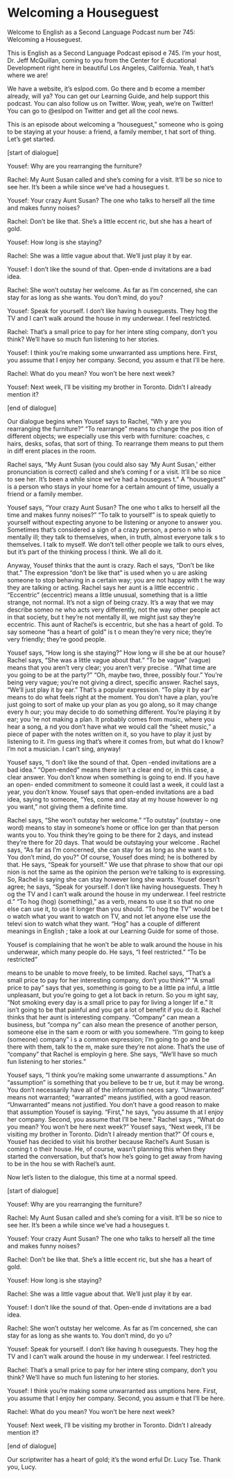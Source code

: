 # Welcoming a Houseguest

Welcome to English as a Second Language Podcast num ber 745: Welcoming a Houseguest.

This is English as a Second Language Podcast episod e 745.  I’m your host, Dr. Jeff McQuillan, coming to you from the Center for E ducational Development right here in beautiful Los Angeles, California.  Yeah, t hat’s where we are!

We have a website, it’s eslpod.com.  Go there and b ecome a member already, will ya?  You can get our Learning Guide, and help support this podcast.  You can also follow us on Twitter.  Wow, yeah, we’re on  Twitter!  You can go to @eslpod on Twitter and get all the cool news.

This is an episode about welcoming a “houseguest,” someone who is going to be staying at your house: a friend, a family member, t hat sort of thing.  Let’s get started.

[start of dialogue]

Yousef:  Why are you rearranging the furniture?

Rachel:  My Aunt Susan called and she’s coming for a visit.  It’ll be so nice to see her.  It’s been a while since we’ve had a housegues t.

Yousef:  Your crazy Aunt Susan?  The one who talks to herself all the time and makes funny noises?

Rachel:  Don’t be like that.  She’s a little eccent ric, but she has a heart of gold.

Yousef:  How long is she staying?

Rachel:  She was a little vague about that.  We’ll just play it by ear.

Yousef:  I don’t like the sound of that.  Open-ende d invitations are a bad idea.

Rachel:  She won’t outstay her welcome.  As far as I’m concerned, she can stay for as long as she wants.  You don’t mind, do you?

Yousef:  Speak for yourself.  I don’t like having h ouseguests.  They hog the TV and I can’t walk around the house in my underwear.  I feel restricted.

Rachel:  That’s a small price to pay for her intere sting company, don’t you think? We’ll have so much fun listening to her stories.

Yousef:  I think you’re making some unwarranted ass umptions here.  First, you assume that I enjoy her company.  Second, you assum e that I’ll be here.

Rachel:  What do you mean?  You won’t be here next week?

Yousef:  Next week, I’ll be visiting my brother in Toronto.  Didn’t I already mention it?

[end of dialogue]

Our dialogue begins when Yousef says to Rachel, “Wh y are you rearranging the furniture?”  “To rearrange” means to change the pos ition of different objects; we especially use this verb with furniture: coaches, c hairs, desks, sofas, that sort of thing.  To rearrange them means to put them in diff erent places in the room.

Rachel says, “My Aunt Susan (you could also say ‘My  Aunt Susan,’ either pronunciation is correct) called and she’s coming f or a visit.  It’ll be so nice to see her.  It’s been a while since we’ve had a housegues t.”  A “houseguest” is a person who stays in your home for a certain amount of time, usually a friend or a family member.

Yousef says, “Your crazy Aunt Susan?  The one who t alks to herself all the time and makes funny noises?”  “To talk to yourself” is to speak quietly to yourself without expecting anyone to be listening or anyone to answer you.  Sometimes that’s considered a sign of a crazy person, a perso n who is mentally ill; they talk to themselves, when, in truth, almost everyone talk s to themselves.  I talk to myself.  We don’t tell other people we talk to ours elves, but it’s part of the thinking process I think.  We all do it.

Anyway, Yousef thinks that the aunt is crazy.  Rach el says, “Don’t be like that.” The expression “don’t be like that” is used when yo u are asking someone to stop behaving in a certain way; you are not happy with t he way they are talking or acting.  Rachel says her aunt is a little eccentric .  “Eccentric” (eccentric) means a little unusual, something that is a little strange,  not normal.  It’s not a sign of being crazy.  It’s a way that we may describe someo ne who acts very differently, not the way other people act in that society, but t hey’re not mentally ill, we might just say they’re eccentric.  This aunt of Rachel’s is eccentric, but she has a heart of gold.  To say someone “has a heart of gold” is t o mean they’re very nice; they’re very friendly; they’re good people.

 Yousef says, “How long is she staying?”  How long w ill she be at our house? Rachel says, “She was a little vague about that.”  “To be vague” (vague) means that you aren’t very clear; you aren’t very precise .  “What time are you going to be at the party?”  “Oh, maybe two, three, possibly four.”  You’re being very vague; you’re not giving a direct, specific answer.   Rachel says, “We’ll just play it by ear.”  That’s a popular expression.  “To play it  by ear” means to do what feels right at the moment.  You don’t have a plan, you’re  just going to sort of make up your plan as you go along, so it may change every h our; you may decide to do something different.  You’re playing it by ear; you ’re not making a plan.  It probably comes from music, where you hear a song, a nd you don’t have what we would call the “sheet music,” a piece of paper with  the notes written on it, so you have to play it just by listening to it.  I’m guess ing that’s where it comes from, but what do I know?  I’m not a musician.  I can’t sing,  anyway!

Yousef says, “I don’t like the sound of that.  Open -ended invitations are a bad idea.”  “Open-ended” means there isn’t a clear end or, in this case, a clear answer.  You don’t know when something is going to end.  If you have an open- ended commitment to someone it could last a week, it could last a year, you don’t know.  Yousef says that open-ended invitations are a bad idea, saying to someone, “Yes, come and stay at my house however lo ng you want,” not giving them a definite time.

Rachel says, “She won’t outstay her welcome.”  “To outstay” (outstay – one word) means to stay in someone’s home or office lon ger than that person wants you to.  You think they’re going to be there for 2 days, and instead they’re there for 20 days.  That would be outstaying your welcome .  Rachel says, “As far as I’m concerned, she can stay for as long as she want s to.  You don’t mind, do you?”  Of course, Yousef does mind; he is bothered by that.  He says, “Speak for yourself.”  We use that phrase to show that our opi nion is not the same as the opinion the person we’re talking to is expressing.  So, Rachel is saying she can stay however long she wants.  Yousef doesn’t agree;  he says, “Speak for yourself.  I don’t like having houseguests.  They h og the TV and I can’t walk around the house in my underwear.  I feel restricte d.”  “To hog (hog) (something),” as a verb, means to use it so that no  one else can use it, to use it longer than you should.  “To hog the TV” would be t o watch what you want to watch on TV, and not let anyone else use the televi sion to watch what they want. “Hog” has a couple of different meanings in English ; take a look at our Learning Guide for some of those.

Yousef is complaining that he won’t be able to walk  around the house in his underwear, which many people do.  He says, “I feel restricted.”  “To be restricted”

means to be unable to move freely, to be limited.  Rachel says, “That’s a small price to pay for her interesting company, don’t you  think?”  “A small price to pay” says that yes, something is going to be a little pa inful, a little unpleasant, but you’re going to get a lot back in return.  So you m ight say, “Not smoking every day is a small price to pay for living a longer lif e.”  It isn’t going to be that painful and you get a lot of benefit if you do it.  Rachel thinks that her aunt is interesting company.  “Company” can mean a business, but “compa ny” can also mean the presence of another person, someone else in the sam e room or with you somewhere.  “I’m going to keep (someone) company” i s a common expression; I’m going to go and be there with them, talk to the m, make sure they’re not alone. That’s the use of “company” that Rachel is employin g here.  She says, “We’ll have so much fun listening to her stories.”

Yousef says, “I think you’re making some unwarrante d assumptions.”  An “assumption” is something that you believe to be tr ue, but it may be wrong.  You don’t necessarily have all of the information neces sary.  “Unwarranted” means not warranted; “warranted” means justified, with a good reason.  “Unwarranted” means not justified.  You don’t have a good reason to make that assumption Yousef is saying.  “First,” he says, “you assume th at I enjoy her company. Second, you assume that I’ll be here.”  Rachel says , “What do you mean?  You won’t be here next week?”  Yousef says, “Next week,  I’ll be visiting my brother in Toronto.  Didn’t I already mention that?”  Of cours e, Yousef has decided to visit his brother because Rachel’s Aunt Susan is coming t o their house.  He, of course, wasn’t planning this when they started the conversation, but that’s how he’s going to get away from having to be in the hou se with Rachel’s aunt.

Now let’s listen to the dialogue, this time at a normal speed.

[start of dialogue]

Yousef:  Why are you rearranging the furniture?

Rachel:  My Aunt Susan called and she’s coming for a visit.  It’ll be so nice to see her.  It’s been a while since we’ve had a housegues t.

Yousef:  Your crazy Aunt Susan?  The one who talks to herself all the time and makes funny noises?

Rachel:  Don’t be like that.  She’s a little eccent ric, but she has a heart of gold.

Yousef:  How long is she staying?

Rachel:  She was a little vague about that.  We’ll just play it by ear.

Yousef:  I don’t like the sound of that.  Open-ende d invitations are a bad idea.

Rachel:  She won’t outstay her welcome.  As far as I’m concerned, she can stay for as long as she wants to.  You don’t mind, do yo u?

Yousef:  Speak for yourself.  I don’t like having h ouseguests.  They hog the TV and I can’t walk around the house in my underwear.  I feel restricted.

Rachel:  That’s a small price to pay for her intere sting company, don’t you think? We’ll have so much fun listening to her stories.

Yousef:  I think you’re making some unwarranted ass umptions here.  First, you assume that I enjoy her company.  Second, you assum e that I’ll be here.

Rachel:  What do you mean?  You won’t be here next week?

Yousef:  Next week, I’ll be visiting my brother in Toronto.  Didn’t I already mention it?

[end of dialogue]

Our scriptwriter has a heart of gold; it’s the wond erful Dr. Lucy Tse.  Thank you, Lucy.





